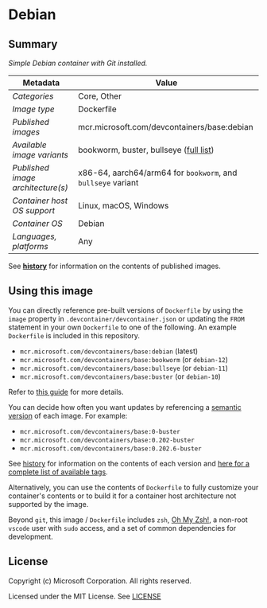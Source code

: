 # Debian

## Summary

*Simple Debian container with Git installed.*

| Metadata | Value |  
|----------|-------|
| *Categories* | Core, Other |
| *Image type* | Dockerfile |
| *Published images* | mcr.microsoft.com/devcontainers/base:debian |
| *Available image variants* | bookworm, buster, bullseye ([full list](https://mcr.microsoft.com/v2/devcontainers/base/tags/list)) |
| *Published image architecture(s)* | x86-64, aarch64/arm64 for `bookworm`, and `bullseye` variant |
| *Container host OS support* | Linux, macOS, Windows |
| *Container OS* | Debian |
| *Languages, platforms* | Any |

See **[history](history)** for information on the contents of published images.

## Using this image

You can directly reference pre-built versions of `Dockerfile` by using the `image` property in `.devcontainer/devcontainer.json` or updating the `FROM` statement in your own `Dockerfile` to one of the following. An example `Dockerfile` is included in this repository.

- `mcr.microsoft.com/devcontainers/base:debian` (latest)
- `mcr.microsoft.com/devcontainers/base:bookworm` (or `debian-12`)
- `mcr.microsoft.com/devcontainers/base:bullseye` (or `debian-11`)
- `mcr.microsoft.com/devcontainers/base:buster` (or `debian-10`)

Refer to [this guide](https://containers.dev/guide/dockerfile) for more details.

You can decide how often you want updates by referencing a [semantic version](https://semver.org/) of each image. For example:

- `mcr.microsoft.com/devcontainers/base:0-buster`
- `mcr.microsoft.com/devcontainers/base:0.202-buster`
- `mcr.microsoft.com/devcontainers/base:0.202.6-buster`

See [history](history) for information on the contents of each version and [here for a complete list of available tags](https://mcr.microsoft.com/v2/devcontainers/base/tags/list).

Alternatively, you can use the contents of `Dockerfile` to fully customize your container's contents or to build it for a container host architecture not supported by the image.

Beyond `git`, this image / `Dockerfile` includes `zsh`, [Oh My Zsh!](https://ohmyz.sh/), a non-root `vscode` user with `sudo` access, and a set of common dependencies for development.

## License

Copyright (c) Microsoft Corporation. All rights reserved.

Licensed under the MIT License. See [LICENSE](https://github.com/devcontainers/images/blob/main/LICENSE)

